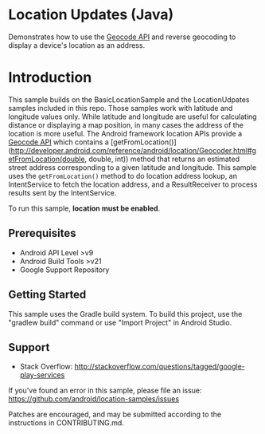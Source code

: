Location Updates (Java)
=======================

Demonstrates how to use the
[Geocode API](http://developer.android.com/reference/android/location/Geocoder.html)
and reverse geocoding to display a device's location as an address.

Introduction
============

This sample builds on the BasicLocationSample and the LocationUdpates samples
included in this repo. Those samples work with latitude and longitude values
only. While latitude and longitude are useful for calculating distance or
displaying a map position, in many cases the address of the location is more
useful. The Android framework location APIs provide a
[Geocode API](http://developer.android.com/reference/android/location/Geocoder.html)
which contains a
[getFromLocation()](http://developer.android.com/reference/android/location/Geocoder.html#getFromLocation(double, double, int))
method that returns an estimated street address corresponding to a given
latitude and longitude. This sample uses the `getFromLocation()` method to do
location address lookup, an IntentService to fetch the location address, and a
ResultReceiver to process results sent by the IntentService.

To run this sample, **location must be enabled**.

Prerequisites
--------------

- Android API Level >v9
- Android Build Tools >v21
- Google Support Repository

Getting Started
---------------

This sample uses the Gradle build system. To build this project, use the
"gradlew build" command or use "Import Project" in Android Studio.

Support
-------

- Stack Overflow: http://stackoverflow.com/questions/tagged/google-play-services

If you've found an error in this sample, please file an issue:
https://github.com/android/location-samples/issues

Patches are encouraged, and may be submitted according to the instructions in
CONTRIBUTING.md.
